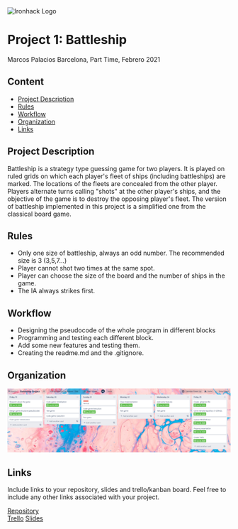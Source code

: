 <img src="https://bit.ly/2VnXWr2" alt="Ironhack Logo" width="100"/>

# Project 1: Battleship

Marcos Palacios
Barcelona, Part Time, Febrero 2021

## Content
- [Project Description](#project-description)
- [Rules](#rules)
- [Workflow](#workflow)
- [Organization](#organization)
- [Links](#links)

## Project Description

Battleship is a strategy type guessing game for two players. It is played on ruled grids on which each player's fleet of ships (including battleships) are marked. The locations of the fleets are concealed from the other player. Players alternate turns calling "shots" at the other player's ships, and the objective of the game is to destroy the opposing player's fleet. The version of battleship implemented in this project is a simplified one from the classical board game. 

## Rules

- Only one size of battleship, always an odd number. The recommended size is 3 (3,5,7...)
- Player cannot shot two times at the same spot.
- Player can choose the size of the board and the number of ships in the game.
- The IA always strikes first.

## Workflow

- Designing the pseudocode of the whole program in different blocks
- Programming and testing each different block.
- Add some new features and testing them.
- Creating the readme.md and the .gitignore.

## Organization

![alt text](https://github.com/MarcosPalacios/PR01-project-python/blob/master/Trello.png?raw=true)

## Links
Include links to your repository, slides and trello/kanban board. Feel free to include any other links associated with your project. 

[Repository](https://github.com/MarcosPalacios/PR01-project-python)  
[Trello](https://trello.com/b/zNno0vh8/battleship-project)
[Slides](https://drive.google.com/file/d/1t_5O3TCLCZw8j9HTxCMrJ5VpoKJ2ji05/view?usp=sharing)
